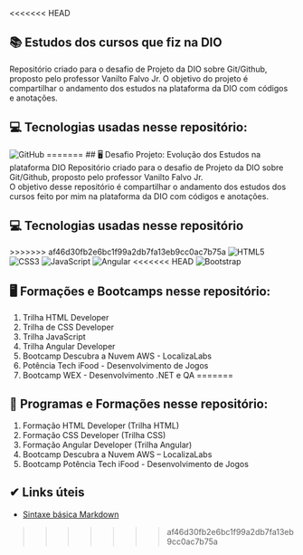 <<<<<<< HEAD
## 📚 Estudos dos cursos que fiz na DIO 
Repositório criado para o desafio de Projeto da DIO sobre Git/Github, proposto pelo professor Vanilto Falvo Jr.
O objetivo do projeto é compartilhar o andamento dos estudos na plataforma da DIO com códigos e anotações.

## 💻 Tecnologias usadas nesse repositório:

<div style="display: inline_block">
   <img alt="GitHub" src="https://img.shields.io/badge/GitHub-100000?style=for-the-badge&logo=github&logoColor=white">
=======
## 🖥 Desafio Projeto: Evolução dos Estudos na plataforma DIO
Repositório criado para o desafio de Projeto da DIO sobre Git/Github, proposto pelo professor Vanilto Falvo Jr.<br>
O objetivo desse repositório é compartilhar o andamento dos estudos dos cursos feito por mim na plataforma da DIO com códigos e anotações.

## 💻 Tecnologias usadas nesse repositório
<div style="display: inline_block">
>>>>>>> af46d30fb2e6bc1f99a2db7fa13eb9cc0ac7b75a
  <img alt="HTML5" src="https://img.shields.io/badge/HTML5-E34F26?style=for-the-badge&logo=html5&logoColor=white">
  <img alt="CSS3" src="https://img.shields.io/badge/CSS3-1572B6?style=for-the-badge&logo=css3&logoColor=white">
  <img alt="JavaScript" src="https://img.shields.io/badge/JavaScript-323330?style=for-the-badge&logo=javascript&logoColor=F7DF1E">
  <img alt="Angular" src="https://img.shields.io/badge/Angular-DD0031?style=for-the-badge&logo=angular&logoColor=white">
<<<<<<< HEAD
  <img alt="Bootstrap" src="https://img.shields.io/badge/Bootstrap-563D7C?style=for-the-badge&logo=bootstrap&logoColor=white">
</div>

## 🖥 Formações e Bootcamps nesse repositório:
1. Trilha HTML Developer
2. Trilha de CSS Developer
3. Trilha JavaScript
4. Trilha Angular Developer
5. Bootcamp Descubra a Nuvem AWS - LocalizaLabs
6. Potência Tech iFood - Desenvolvimento de Jogos
7. Bootcamp WEX - Desenvolvimento .NET e QA
=======
</div>

## 📘 Programas e Formações nesse repositório:
1. Formação HTML Developer (Trilha HTML)
2. Formação CSS Developer (Trilha CSS)
3. Formação Angular Developer (Trilha Angular)
4. Bootcamp Descubra a Nuvem AWS – LocalizaLabs
5. Bootcamp Potência Tech iFood - Desenvolvimento de Jogos

## ✔ Links úteis
- [Sintaxe básica Markdown](https://www.markdownguide.org/basic-syntax/)
>>>>>>> af46d30fb2e6bc1f99a2db7fa13eb9cc0ac7b75a
